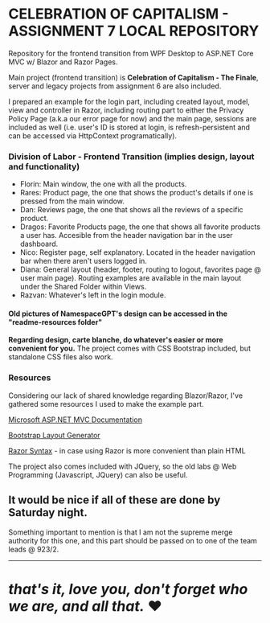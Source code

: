 # CELEBRATION OF CAPITALISM - ASSIGNMENT 7 LOCAL REPOSITORY
Repository for the frontend transition from WPF Desktop to ASP.NET Core MVC w/ Blazor and Razor Pages.

Main project (frontend transition) is **Celebration of Capitalism - The Finale**, server and legacy projects from assignment 6 are also included.

I prepared an example for the login part, including created layout, model, view and controller in Razor, including routing part to either the Privacy Policy Page (a.k.a our error page for now) and the main page, sessions are included as well (i.e. user's ID is stored at login, is refresh-persistent and can be accessed via HttpContext programatically).

### Division of Labor - Frontend Transition (implies design, layout and functionality)
* Florin: Main window, the one with all the products.
* Rares: Product page, the one that shows the product's details if one is pressed from the main window.
* Dan: Reviews page, the one that shows all the reviews of a specific product.
* Dragos: Favorite Products page, the one that shows all favorite products a user has. Accesible from the header navigation bar in the user dashboard.
* Nico: Register page, self explanatory. Located in the header navigation bar when there aren't users logged in.
* Diana: General layout (header, footer, routing to logout, favorites page @ user main page). Routing examples are available in the main layout under the Shared Folder within Views.
* Razvan: Whatever's left in the login module.

#### Old pictures of NamespaceGPT's design can be accessed in the "readme-resources folder"

**Regarding design, carte blanche, do whatever's easier or more convenient for you.** The project comes with CSS Bootstrap included, but standalone CSS files also work.

### Resources
Considering our lack of shared knowledge regarding Blazor/Razor, I've gathered some resources I used to make the example part.

[Microsoft ASP.NET MVC Documentation](https://learn.microsoft.com/en-us/aspnet/core/tutorials/first-mvc-app/start-mvc?view=aspnetcore-8.0&tabs=visual-studio)

[Bootstrap Layout Generator](https://www.layoutit.com/build)

[Razor Syntax](https://learn.microsoft.com/en-us/aspnet/core/mvc/views/razor?view=aspnetcore-8.0) - in case using Razor is more convenient than plain HTML

The project also comes included with JQuery, so the old labs @ Web Programming (Javascript, JQuery) can also be useful.

## It would be nice if all of these are done by Saturday night.
Something important to mention is that I am not the supreme merge authority for this one, and this part should be passed on to one of the team leads @ 923/2.
***
# *that's it, love you, don't forget who we are, and all that.* ❤️